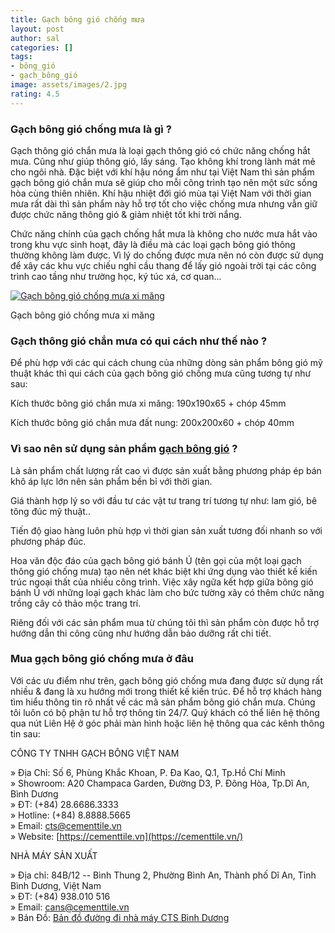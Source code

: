 ```yaml
---
title: Gạch bông gió chống mưa
layout: post
author: sal
categories: []
tags:
- bông_gió
- gạch_bông_gió
image: assets/images/2.jpg
rating: 4.5
---
```


### Gạch bông gió chống mưa là gì ?

Gạch thông gió chắn mưa là loại gạch thông gió có chức năng chống hắt mưa. Cũng như giúp thông gió, lấy sáng. Tạo không khí trong lành mát mẻ cho ngôi nhà. Đặc biệt với khí hậu nóng ẩm như tại Việt Nam thì sản phẩm gạch bông gió chắn mưa sẽ giúp cho mỗi công trình tạo nên một sức sống hòa cùng thiên nhiên. Khí hậu nhiệt đới gió mùa tại Việt Nam với thời gian mưa rất dài thì sản phẩm này hỗ trợ tốt cho việc chống mưa nhưng vẫn giữ được chức năng thông gió & giảm nhiệt tốt khi trời nắng.

Chức năng chính của gạch chống hắt mưa là không cho nước mưa hắt vào trong khu vực sinh hoạt, đây là điều mà các loại gạch bông gió thông thường không làm được. Vì lý do chống được mưa nên nó còn được sử dụng để xây các khu vực chiếu nghỉ cầu thang để lấy gió ngoài trời tại các công trình cao tầng như trường học, ký túc xá, cơ quan...

[![Gạch bông gió chống mưa xi măng](https://cementtile.vn/wp-content/uploads/2021/06/bg25.1-model11.jpg "Gạch bông gió chống mưa xi măng")](https://cementtile.vn/wp-content/uploads/2021/06/bg25.1-model11.jpg)

Gạch bông gió chống mưa xi măng

### Gạch thông gió chắn mưa có qui cách như thế nào ?

Để phù hợp với các qui cách chung của những dòng sản phẩm bông gió mỹ thuật khác thì qui cách của gạch bông gió chống mưa cũng tương tự như sau:

Kích thước bông gió chắn mưa xi măng: 190x190x65 + chóp 45mm

Kích thước bông gió chắn mưa đất nung: 200x200x60 + chóp 40mm

### Vì sao nên sử dụng sản phẩm [gạch bông gió](https://cementtile.vn/vi/gach-bong-gio-trang-tri/) ?

Là sản phẩm chất lượng rất cao vì được sản xuất bằng phương pháp ép bán khô áp lực lớn nên sản phẩm bền bỉ với thời gian.

Giá thành hợp lý so với đầu tư các vật tư trang trí tương tự như: lam gió, bê tông đúc mỹ thuật..

Tiến độ giao hàng luôn phù hợp vì thời gian sản xuất tương đối nhanh so với phương pháp đúc.

Hoa văn độc đáo của gạch bông gió bánh Ú (tên gọi của một loại gạch thông gió chống mưa) tạo nên nét khác biệt khi ứng dụng vào thiết kế kiến trúc ngoại thất của nhiều công trình. Việc xây ngữa kết hợp giữa bông gió bánh Ú với những loại gạch khác làm cho bức tường xây có thêm chức năng trồng cây cỏ thảo mộc trang trí.

Riêng đối với các sản phẩm mua từ chúng tôi thì sản phẩm còn được hỗ trợ hướng dẫn thi công cũng như hướng dẫn bảo dưỡng rất chi tiết.

### Mua gạch bông gió chống mưa ở đâu

Với các ưu điểm như trên, gạch bông gió chống mưa đang được sử dụng rất nhiều & đang là xu hướng mới trong thiết kế kiến trúc. Để hỗ trợ khách hàng tìm hiểu thông tin rõ nhất về các mã sản phẩm bông gió chắn mưa. Chúng tôi luôn có bộ phận tư hỗ trợ thông tin 24/7. Quý khách có thể liên hệ thông qua nút Liên Hệ ở góc phải màn hình hoặc liên hệ thông qua các kênh thông tin sau:

CÔNG TY TNHH GẠCH BÔNG VIỆT NAM

» Địa Chỉ: Số 6, Phùng Khắc Khoan, P. Đa Kao, Q.1, Tp.Hồ Chí Minh\
» Showroom: A20 Champaca Garden, Đường D3, P. Đông Hòa, Tp.Dĩ An, Bình Dương\
» ĐT: (+84) 28.6686.3333\
» Hotline: (+84) 8.8888.5665\
» Email: cts@cementtile.vn\
» Website: [https://cementtile.vn](https://cementtile.vn/)

NHÀ MÁY SẢN XUẤT

» Địa chỉ: 84B/12 -- Bình Thung 2, Phường Bình An, Thành phố Dĩ An, Tỉnh Bình Dương, Việt Nam\
» ĐT: (+84) 938.010 516\
» Email: cans@cementtile.vn\
» Bản Đồ: [Bản đồ đường đi nhà máy CTS Bình Dương](https://goo.gl/maps/hDpWwTKhnpQWiWH88)
